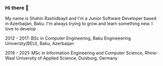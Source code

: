 ### Hi there 👋

My name is Shahin Rashidbayli and I'm a Junior Software Developer based in Azerbaijan, Baku. I'm always trying to grow and learn something new. I love to develop


2012 - 2017: BSc in Computer Engineering, Baku Engineeering Univeristy(BEU), Baku, Azerbaijan

2019 - 2021: MSc in Information Engineering and Computer Science, Rhine-Waal University of Applied Science, Duisburg, Germany 

